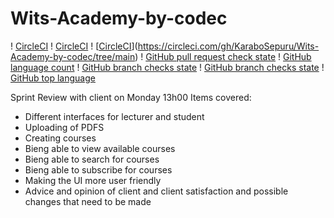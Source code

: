 # Wits-Academy-by-codec

! [CircleCI](https://img.shields.io/circleci/build/github/KaraboSepuru/Wits-Academy-by-codec?label=circle%20ci&logo=circle%20)
! [CircleCI](https://img.shields.io/circleci/build/github/KaraboSepuru/Wits-Academy-by-codec)
! [[CircleCI](https://circleci.com/gh/KaraboSepuru/Wits-Academy-by-codec/tree/main.svg?style=svg)](https://circleci.com/gh/KaraboSepuru/Wits-Academy-by-codec/tree/main)
! [GitHub pull request check state](https://img.shields.io/github/status/s/pulls/KaraboSepuru/Wits-Academy-by-codec/2)
! [GitHub language count](https://img.shields.io/github/languages/count/KaraboSepuru/Wits-Academy-by-codec)
! [GitHub branch checks state](https://img.shields.io/github/checks-status/KaraboSepuru/Wits-Academy-by-codec/main?logo=github)
! [GitHub branch checks state](https://img.shields.io/github/checks-status/KaraboSepuru/Wits-Academy-by-codec/main?label=testing)
! [GitHub top language](https://img.shields.io/github/languages/top/KaraboSepuru/Wits-Academy-by-codec)


Sprint Review with client on Monday 13h00
Items covered:
  * Different interfaces for lecturer and student
  * Uploading of PDFS
  * Creating courses
  * Bieng able to view available courses
  * Bieng able to search for courses
  * Bieng able to subscribe for courses
  * Making the UI more user friendly
  * Advice and opinion of client and client satisfaction and possible changes that need to be made 
